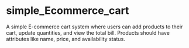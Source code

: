 # simple_Ecommerce_cart
A simple E-commerce cart system where users can add products to their cart, update quantities, and view the total bill. Products should have attributes like name, price, and availability status.
